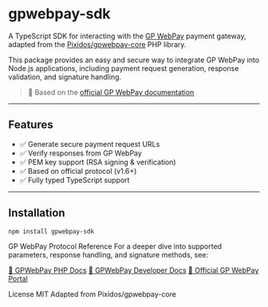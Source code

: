 # gpwebpay-sdk

A TypeScript SDK for interacting with the [GP WebPay](http://www.gpwebpay.cz/) payment gateway, adapted from the [Pixidos/gpwebpay-core](https://github.com/Pixidos/gpwebpay-core) PHP library.

This package provides an easy and secure way to integrate GP WebPay into Node.js applications, including payment request generation, response validation, and signature handling.

> 📘 Based on the [official GP WebPay documentation](https://gpwebpay-core.readthedocs.io/en/latest/)

---

## Features

- ✅ Generate secure payment request URLs
- ✅ Verify responses from GP WebPay
- ✅ PEM key support (RSA signing & verification)
- ✅ Based on official protocol (v1.6+)
- ✅ Fully typed TypeScript support

---

## Installation

```bash
npm install gpwebpay-sdk
```

GP WebPay Protocol Reference
For a deeper dive into supported parameters, response handling, and signature methods, see:

[📘 GPWebPay PHP Docs](https://gpwebpay-core.readthedocs.io/en/latest/)
[📘 GPWebPay Developer Docs](https://developer.gpwebpay.cz/en/p/webpay/)
[🔗 Official GP WebPay Portal](http://www.gpwebpay.cz/)

License
MIT
Adapted from Pixidos/gpwebpay-core
